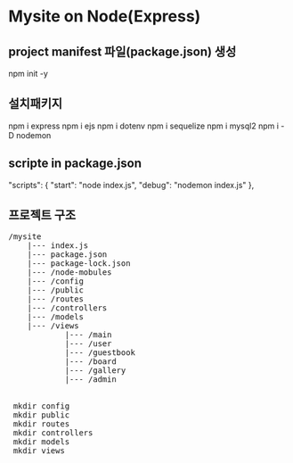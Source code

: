 # Mysite on Node(Express)

## project manifest 파일(package.json) 생성
npm init -y

## 설치패키지
npm i express
npm i ejs
npm i dotenv
npm i sequelize
npm i mysql2
npm i -D nodemon

## scripte in package.json

"scripts": {
    "start": "node index.js",
    "debug": "nodemon index.js"
},

## 프로젝트 구조
<pre>
/mysite
    |--- index.js
    |--- package.json
    |--- package-lock.json
    |--- /node-mobules
    |--- /config
    |--- /public
    |--- /routes
    |--- /controllers
    |--- /models
    |--- /views
            |--- /main
            |--- /user
            |--- /guestbook
            |--- /board
            |--- /gallery
            |--- /admin


 mkdir config
 mkdir public
 mkdir routes
 mkdir controllers
 mkdir models
 mkdir views